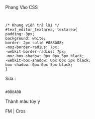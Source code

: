 Phang Vào CSS

```


/* Khung viền trả lời */
#text_editor_textarea, textarea{
padding: 3px;
background: white;
border: 2px solid #088A08;
-moz-border-radius: 7px;
-webkit-border-radius: 7px;
-moz-box-shadow: 0px 0px 5px black;
-webkit-box-shadow: 0px 0px 5px black;
box-shadow: 0px 0px 5px black;
}

```

Sửa :

```

#088A08
```


Thành màu tùy ý

FM | Cros